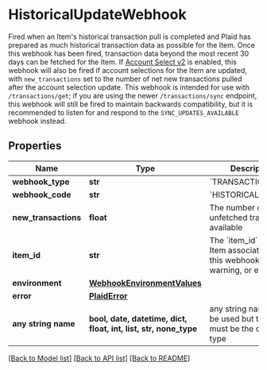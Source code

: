 # HistoricalUpdateWebhook

Fired when an Item's historical transaction pull is completed and Plaid has prepared as much historical transaction data as possible for the Item. Once this webhook has been fired, transaction data beyond the most recent 30 days can be fetched for the Item. If [Account Select v2](https://plaid.com/docs/link/customization/#account-select) is enabled, this webhook will also be fired if account selections for the Item are updated, with `new_transactions` set to the number of net new transactions pulled after the account selection update.  This webhook is intended for use with `/transactions/get`; if you are using the newer `/transactions/sync` endpoint, this webhook will still be fired to maintain backwards compatibility, but it is recommended to listen for and respond to the `SYNC_UPDATES_AVAILABLE` webhook instead.

## Properties
Name | Type | Description | Notes
------------ | ------------- | ------------- | -------------
**webhook_type** | **str** | &#x60;TRANSACTIONS&#x60; | 
**webhook_code** | **str** | &#x60;HISTORICAL_UPDATE&#x60; | 
**new_transactions** | **float** | The number of new, unfetched transactions available | 
**item_id** | **str** | The &#x60;item_id&#x60; of the Item associated with this webhook, warning, or error | 
**environment** | [**WebhookEnvironmentValues**](WebhookEnvironmentValues.md) |  | 
**error** | [**PlaidError**](PlaidError.md) |  | [optional] 
**any string name** | **bool, date, datetime, dict, float, int, list, str, none_type** | any string name can be used but the value must be the correct type | [optional]

[[Back to Model list]](../README.md#documentation-for-models) [[Back to API list]](../README.md#documentation-for-api-endpoints) [[Back to README]](../README.md)


